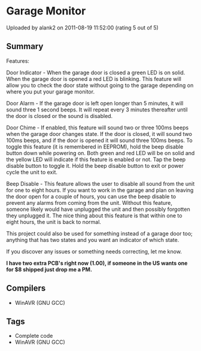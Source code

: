 # Garage Monitor

Uploaded by alank2 on 2011-08-19 11:52:00 (rating 5 out of 5)

## Summary

Features:


Door Indicator - When the garage door is closed a green LED is on solid. When the garage door is opened a red LED is blinking. This feature will allow you to check the door state without going to the garage depending on where you put your garage monitor.


Door Alarm - If the garage door is left open longer than 5 minutes, it will sound three 1 second beeps. It will repeat every 3 minutes thereafter until the door is closed or the sound is disabled.


Door Chime - If enabled, this feature will sound two or three 100ms beeps when the garage door changes state. If the door is closed, it will sound two 100ms beeps, and if the door is opened it will sound three 100ms beeps. To toggle this feature (it is remembered in EEPROM), hold the beep disable button down while powering on. Both green and red LED will be on solid and the yellow LED will indicate if this feature is enabled or not. Tap the beep disable button to toggle it. Hold the beep disable button to exit or power cycle the unit to exit.


Beep Disable - This feature allows the user to disable all sound from the unit for one to eight hours. If you want to work in the garage and plan on leaving the door open for a couple of hours, you can use the beep disable to prevent any alarms from coming from the unit. Without this feature, someone likely would have unplugged the unit and then possibly forgotten they unplugged it. The nice thing about this feature is that within one to eight hours, the unit is back to normal.


This project could also be used for something instead of a garage door too; anything that has two states and you want an indicator of which state.


If you discover any issues or something needs correcting, let me know.


**I have two extra PCB's right now (1.00), if someone in the US wants one for $8 shipped just drop me a PM.**

## Compilers

- WinAVR (GNU GCC)

## Tags

- Complete code
- WinAVR (GNU GCC)
